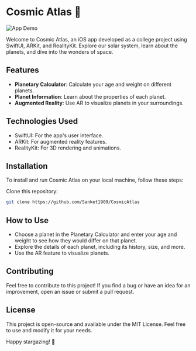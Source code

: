 # Cosmic Atlas 🌌

![App Demo](https://github.com/Sanket1909/CosmicAtlas/blob/master/CosmicAtlas/demo.gif)

Welcome to Cosmic Atlas, an iOS app developed as a college project using SwiftUI, ARKit, and RealityKit. Explore our solar system, learn about the planets, and dive into the wonders of space.

## Features

- **Planetary Calculator**: Calculate your age and weight on different planets.
- **Planet Information**: Learn about the properties of each planet.
- **Augmented Reality**: Use AR to visualize planets in your surroundings.

## Technologies Used

- SwiftUI: For the app's user interface.
- ARKit: For augmented reality features.
- RealityKit: For 3D rendering and animations.

## Installation

To install and run Cosmic Atlas on your local machine, follow these steps:

 Clone this repository:

```bash
git clone https://github.com/Sanket1909/CosmicAtlas 
```
## How to Use

- Choose a planet in the Planetary Calculator and enter your age and weight to see how they would differ on that planet.
- Explore the details of each planet, including its history, size, and more.
- Use the AR feature to visualize planets.

## Contributing

Feel free to contribute to this project! If you find a bug or have an idea for an improvement, open an issue or submit a pull request.

## License

This project is open-source and available under the MIT License. Feel free to use and modify it for your needs.

Happy stargazing! 🌠

